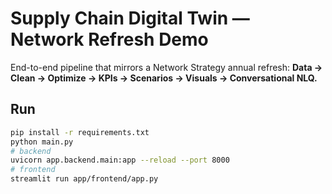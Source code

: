 # Supply Chain Digital Twin — Network Refresh Demo

End-to-end pipeline that mirrors a Network Strategy annual refresh:
**Data → Clean → Optimize → KPIs → Scenarios → Visuals → Conversational NLQ.**

## Run

```bash
pip install -r requirements.txt
python main.py
# backend
uvicorn app.backend.main:app --reload --port 8000
# frontend
streamlit run app/frontend/app.py
